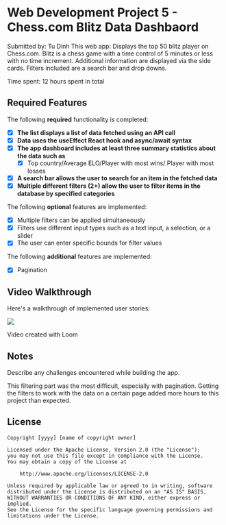 # Web Development Project 5 - Chess.com Blitz Data Dashbaord

Submitted by: Tu Dinh
This web app: Displays the top 50 blitz player on Chess.com. Blitz is a chess game with a time control of 5 minutes or less with no time increment. Additional information are displayed via the side cards. Filters included are a search bar and drop downs.

Time spent: 12 hours spent in total

## Required Features

The following **required** functionality is completed:

- [x] **The list displays a list of data fetched using an API call**
- [x] **Data uses the useEffect React hook and async/await syntax**
- [x] **The app dashboard includes at least three summary statistics about the data such as**
  - [x] Top country/Average ELO/Player with most wins/ Player with most losses
- [x] **A search bar allows the user to search for an item in the fetched data**
- [x] **Multiple different filters (2+) allow the user to filter items in the database by specified categories**

The following **optional** features are implemented:

- [x] Multiple filters can be applied simultaneously
- [x] Filters use different input types such as a text input, a selection, or a slider
- [x] The user can enter specific bounds for filter values

The following **additional** features are implemented:

* [x] Pagination

## Video Walkthrough

Here's a walkthrough of implemented user stories:

  <a href="https://www.loom.com/share/bd6c28ab1a1646a6b184c90b9d776b23">
    <img style="max-width:300px;" src="https://cdn.loom.com/sessions/thumbnails/bd6c28ab1a1646a6b184c90b9d776b23-with-play.gif">
  </a>


<!-- Replace this with whatever GIF tool you used! -->
Video created with Loom
<!-- Recommended tools:
[Kap](https://getkap.co/) for macOS
[ScreenToGif](https://www.screentogif.com/) for Windows
[peek](https://github.com/phw/peek) for Linux. -->

## Notes

Describe any challenges encountered while building the app.

This filtering part was the most difficult, especially with pagination. Getting the filters to work with the data on a certain page added more hours to this project than expected. 

## License

    Copyright [yyyy] [name of copyright owner]

    Licensed under the Apache License, Version 2.0 (the "License");
    you may not use this file except in compliance with the License.
    You may obtain a copy of the License at

        http://www.apache.org/licenses/LICENSE-2.0

    Unless required by applicable law or agreed to in writing, software
    distributed under the License is distributed on an "AS IS" BASIS,
    WITHOUT WARRANTIES OR CONDITIONS OF ANY KIND, either express or implied.
    See the License for the specific language governing permissions and
    limitations under the License.
